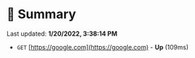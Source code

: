 # 📖 Summary
Last updated: **1/20/2022, 3:38:14 PM**

- `GET` [https://google.com](https://google.com) - **Up** (109ms)
